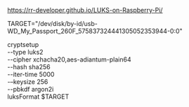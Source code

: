 https://rr-developer.github.io/LUKS-on-Raspberry-Pi/

TARGET="/dev/disk/by-id/usb-WD_My_Passport_260F_575837324441305052353944-0:0"

cryptsetup \
  --type luks2 \
  --cipher xchacha20,aes-adiantum-plain64 \
  --hash sha256 \
  --iter-time 5000 \
  -–keysize 256 \
  --pbkdf argon2i \
    luksFormat $TARGET
